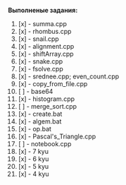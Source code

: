 **Выполненые задания:**
1. [x] - summa.cpp
2. [x] - rhombus.cpp
3. [x] - snail.cpp
4. [x] - alignment.cpp
5. [x] - shiftArray.cpp
6. [x] - snake.cpp
7. [x] - fsolve.cpp
8. [x] - srednee.cpp; even_count.cpp
9. [x] - copy_from_file.cpp
10. [ ] - base64
11. [x] - histogram.cpp
12. [ ] - merge_sort.cpp
13. [x] - create.bat
14. [x] - algem.bat
15. [x] - op.bat
16. [x] - Pascal's_Triangle.cpp
17. [ ] - notebook.cpp
18. [x] - 7 kyu
19. [x] - 6 kyu
20. [x] - 5 kyu
21. [x] - 4 kyu
